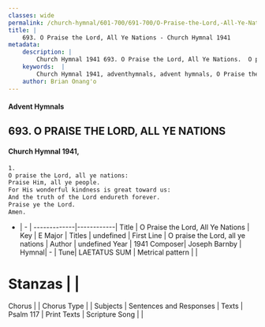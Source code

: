 ```yaml
---
classes: wide
permalink: /church-hymnal/601-700/691-700/O-Praise-the-Lord,-All-Ye-Nations/
title: |
    693. O Praise the Lord, All Ye Nations - Church Hymnal 1941
metadata:
    description: |
        Church Hymnal 1941 693. O Praise the Lord, All Ye Nations.  O praise the Lord, all ye nations:  Praise Him, all ye people.  For His wonderful kindness is great toward us:  And the truth of the Lord endureth forever.  Praise ye the Lord.  Amen. 
    keywords:  |
        Church Hymnal 1941, adventhymnals, advent hymnals, O Praise the Lord, All Ye Nations, O praise the Lord, all ye nations. 
    author: Brian Onang'o
---
```


#### Advent Hymnals
## 693. O PRAISE THE LORD, ALL YE NATIONS
####  Church Hymnal 1941,

```txt
1.
O praise the Lord, all ye nations: 
Praise Him, all ye people. 
For His wonderful kindness is great toward us: 
And the truth of the Lord endureth forever. 
Praise ye the Lord. 
Amen.

```

- |   -  |
-------------|------------|
Title | O Praise the Lord, All Ye Nations |
Key | E Major |
Titles | undefined |
First Line | O praise the Lord, all ye nations |
Author | undefined
Year | 1941
Composer| Joseph Barnby |
Hymnal|  - |
Tune| LAETATUS SUM |
Metrical pattern | |
# Stanzas |  |
Chorus |  |
Chorus Type |  |
Subjects | Sentences and Responses |
Texts | Psalm 117 |
Print Texts | 
Scripture Song |  |
    
